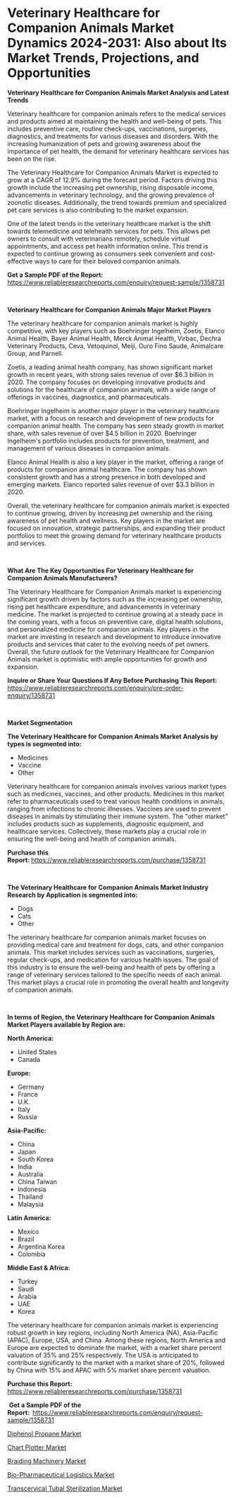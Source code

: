 <p><h1>Veterinary Healthcare for Companion Animals Market Dynamics 2024-2031: Also about Its Market Trends, Projections, and Opportunities</h1></p><p><strong>Veterinary Healthcare for Companion Animals Market Analysis and Latest Trends</strong></p>
<p><p>Veterinary healthcare for companion animals refers to the medical services and products aimed at maintaining the health and well-being of pets. This includes preventive care, routine check-ups, vaccinations, surgeries, diagnostics, and treatments for various diseases and disorders. With the increasing humanization of pets and growing awareness about the importance of pet health, the demand for veterinary healthcare services has been on the rise.</p><p>The Veterinary Healthcare for Companion Animals Market is expected to grow at a CAGR of 12.9% during the forecast period. Factors driving this growth include the increasing pet ownership, rising disposable income, advancements in veterinary technology, and the growing prevalence of zoonotic diseases. Additionally, the trend towards premium and specialized pet care services is also contributing to the market expansion.</p><p>One of the latest trends in the veterinary healthcare market is the shift towards telemedicine and telehealth services for pets. This allows pet owners to consult with veterinarians remotely, schedule virtual appointments, and access pet health information online. This trend is expected to continue growing as consumers seek convenient and cost-effective ways to care for their beloved companion animals.</p></p>
<p><strong>Get a Sample PDF of the Report:&nbsp;</strong> <a href="https://www.reliableresearchreports.com/enquiry/request-sample/1358731">https://www.reliableresearchreports.com/enquiry/request-sample/1358731</a></p>
<p>&nbsp;</p>
<p><strong>Veterinary Healthcare for Companion Animals Major Market Players</strong></p>
<p><p>The veterinary healthcare for companion animals market is highly competitive, with key players such as Boehringer Ingelheim, Zoetis, Elanco Animal Health, Bayer Animal Health, Merck Animal Health, Virbac, Dechra Veterinary Products, Ceva, Vetoquinol, Meiji, Ouro Fino Saude, Animalcare Group, and Parnell.</p><p>Zoetis, a leading animal health company, has shown significant market growth in recent years, with strong sales revenue of over $6.3 billion in 2020. The company focuses on developing innovative products and solutions for the healthcare of companion animals, with a wide range of offerings in vaccines, diagnostics, and pharmaceuticals.</p><p>Boehringer Ingelheim is another major player in the veterinary healthcare market, with a focus on research and development of new products for companion animal health. The company has seen steady growth in market share, with sales revenue of over $4.5 billion in 2020. Boehringer Ingelheim's portfolio includes products for prevention, treatment, and management of various diseases in companion animals.</p><p>Elanco Animal Health is also a key player in the market, offering a range of products for companion animal healthcare. The company has shown consistent growth and has a strong presence in both developed and emerging markets. Elanco reported sales revenue of over $3.3 billion in 2020.</p><p>Overall, the veterinary healthcare for companion animals market is expected to continue growing, driven by increasing pet ownership and the rising awareness of pet health and wellness. Key players in the market are focused on innovation, strategic partnerships, and expanding their product portfolios to meet the growing demand for veterinary healthcare products and services.</p></p>
<p>&nbsp;</p>
<p><strong>What Are The Key Opportunities For Veterinary Healthcare for Companion Animals Manufacturers?</strong></p>
<p><p>The Veterinary Healthcare for Companion Animals market is experiencing significant growth driven by factors such as the increasing pet ownership, rising pet healthcare expenditure, and advancements in veterinary medicine. The market is projected to continue growing at a steady pace in the coming years, with a focus on preventive care, digital health solutions, and personalized medicine for companion animals. Key players in the market are investing in research and development to introduce innovative products and services that cater to the evolving needs of pet owners. Overall, the future outlook for the Veterinary Healthcare for Companion Animals market is optimistic with ample opportunities for growth and expansion.</p></p>
<p><strong>Inquire or Share Your Questions If Any Before Purchasing This Report:</strong> <a href="https://www.reliableresearchreports.com/enquiry/pre-order-enquiry/1358731">https://www.reliableresearchreports.com/enquiry/pre-order-enquiry/1358731</a></p>
<p>&nbsp;</p>
<p><strong>Market Segmentation</strong></p>
<p><strong>The Veterinary Healthcare for Companion Animals Market Analysis by types is segmented into:</strong></p>
<p><ul><li>Medicines</li><li>Vaccine</li><li>Other</li></ul></p>
<p><p>Veterinary healthcare for companion animals involves various market types such as medicines, vaccines, and other products. Medicines in this market refer to pharmaceuticals used to treat various health conditions in animals, ranging from infections to chronic illnesses. Vaccines are used to prevent diseases in animals by stimulating their immune system. The "other market" includes products such as supplements, diagnostic equipment, and healthcare services. Collectively, these markets play a crucial role in ensuring the well-being and health of companion animals.</p></p>
<p><strong>Purchase this Report:&nbsp;</strong><a href="https://www.reliableresearchreports.com/purchase/1358731">https://www.reliableresearchreports.com/purchase/1358731</a></p>
<p>&nbsp;</p>
<p><strong>The Veterinary Healthcare for Companion Animals Market Industry Research by Application is segmented into:</strong></p>
<p><ul><li>Dogs</li><li>Cats</li><li>Other</li></ul></p>
<p><p>The veterinary healthcare for companion animals market focuses on providing medical care and treatment for dogs, cats, and other companion animals. This market includes services such as vaccinations, surgeries, regular check-ups, and medication for various health issues. The goal of this industry is to ensure the well-being and health of pets by offering a range of veterinary services tailored to the specific needs of each animal. This market plays a crucial role in promoting the overall health and longevity of companion animals.</p></p>
<p>&nbsp;</p>
<p><strong>In terms of Region, the Veterinary Healthcare for Companion Animals Market Players available by Region are:</strong></p>
<p>
    <p> <strong> North America: </strong>
        <ul>
            <li>United States</li>
            <li>Canada</li>
        </ul>
        </p> 
    <p> <strong> Europe: </strong>
        <ul>
            <li>Germany</li>
            <li>France</li>
            <li>U.K.</li>
            <li>Italy</li>
            <li>Russia</li>
        </ul>
        </p> 
    <p> <strong> Asia-Pacific: </strong>
        <ul>
            <li>China</li>
            <li>Japan</li>
            <li>South Korea</li>
            <li>India</li>
            <li>Australia</li>
            <li>China Taiwan</li>
            <li>Indonesia</li>
            <li>Thailand</li>
            <li>Malaysia</li>
        </ul>
        </p> 
    <p> <strong> Latin America: </strong>
        <ul>
            <li>Mexico</li>
            <li>Brazil</li>
            <li>Argentina Korea</li>
            <li>Colombia</li>
        </ul>
        </p> 
    <p> <strong> Middle East & Africa: </strong>
        <ul>
            <li>Turkey</li>
            <li>Saudi</li>
            <li>Arabia</li>
            <li>UAE</li>
            <li>Korea</li>
        </ul>
    </p>
    </p>
<p><p>The veterinary healthcare for companion animals market is experiencing robust growth in key regions, including North America (NA), Asia-Pacific (APAC), Europe, USA, and China. Among these regions, North America and Europe are expected to dominate the market, with a market share percent valuation of 35% and 25% respectively. The USA is anticipated to contribute significantly to the market with a market share of 20%, followed by China with 15% and APAC with 5% market share percent valuation.</p></p>
<p><strong>Purchase this Report: </strong><a href="https://www.reliableresearchreports.com/purchase/1358731">https://www.reliableresearchreports.com/purchase/1358731</a></p>
<p>&nbsp;<strong>Get a Sample PDF of the Report:&nbsp;&nbsp;</strong><a href="https://www.reliableresearchreports.com/enquiry/request-sample/1358731">https://www.reliableresearchreports.com/enquiry/request-sample/1358731</a></p>
<p><strong></strong></p>
<p><p><a href="https://issuu.com/reportprime-2/docs/diphenol-propane-market-size-2030.pptx">Diphenol Propane Market</a></p><p><a href="https://issuu.com/reportprime-2/docs/chart-plotter-market-size-2030.pptx">Chart Plotter Market</a></p><p><a href="https://medium.com/@lulukerluke/braiding-machinery-market-furnishes-information-on-market-share-market-trends-and-market-growth-013c860780fe">Braiding Machinery Market</a></p><p><a href="https://github.com/aashishrp02/Market-Research-Report-List-2/blob/main/bio-pharmaceutical-logistics-market.md">Bio-Pharmaceutical Logistics Market</a></p><p><a href="https://github.com/castoriffic/Market-Research-Report-List-3/blob/main/transcervical-tubal-sterilization-market.md">Transcervical Tubal Sterilization Market</a></p></p>